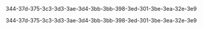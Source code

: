 
344-37d-375-3c3-3d3-3ae-3d4-3bb-3bb-398-3ed-301-3be-3ea-32e-3e9



344-37d-375-3c3-3d3-3ae-3d4-3bb-3bb-398-3ed-301-3be-3ea-32e-3e9
